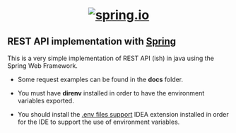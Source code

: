 <h1 align="center">
    <a target="_blank" href="https://spring.io">
        <img src="https://www.javacodegeeks.com/wp-content/uploads/2014/09/logo-spring-io.png" alt="spring.io">
    </a>    
</div>

## REST API implementation with [Spring](http://spring.io)


This is a very simple implementation of REST API (ish) in java using the Spring Web Framework.

* Some request examples can be found in the **docs** folder.

* You must have **direnv** installed in order to have the environment variables exported.

* You should install the [.env files support](https://plugins.jetbrains.com/plugin/9525--env-files-support) IDEA extension installed in order for the IDE to support the use of environment variables.